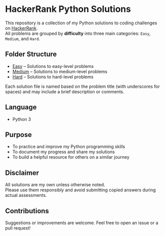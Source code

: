 # HackerRank Python Solutions

This repository is a collection of my Python solutions to coding challenges on [HackerRank](https://www.hackerrank.com/).  
All problems are grouped by **difficulty** into three main categories: `Easy`, `Medium`, and `Hard`.

## Folder Structure

- [Easy](./Easy) – Solutions to easy-level problems  
- [Medium](./Medium) – Solutions to medium-level problems  
- [Hard](./Hard) – Solutions to hard-level problems

Each solution file is named based on the problem title (with underscores for spaces) and may include a brief description or comments.

## Language

- Python 3

## Purpose

- To practice and improve my Python programming skills
- To document my progress and share my solutions
- To build a helpful resource for others on a similar journey

## Disclaimer

All solutions are my own unless otherwise noted.  
Please use them responsibly and avoid submitting copied answers during actual assessments.

## Contributions

Suggestions or improvements are welcome. Feel free to open an issue or a pull request!
